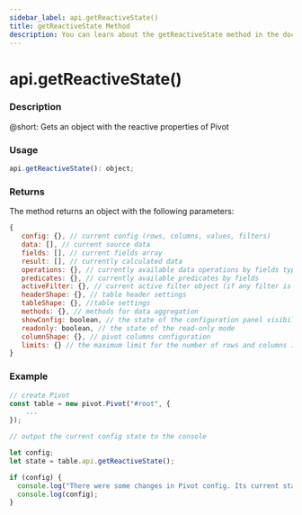```yaml
---
sidebar_label: api.getReactiveState()
title: getReactiveState Method
description: You can learn about the getReactiveState method in the documentation of the DHTMLX JavaScript Pivot library. Browse developer guides and API reference, try out code examples and live demos, and download a free 30-day evaluation version of DHTMLX Pivot.
---
```


# api.getReactiveState()

### Description

@short: Gets an object with the reactive properties of Pivot

### Usage

~~~jsx {}
api.getReactiveState(): object;
~~~

### Returns

The method returns an object with the following parameters:

~~~jsx {}
{
   config: {}, // current config (rows, columns, values, filters)
   data: [], // current source data
   fields: [], // current fields array
   result: [], // currently calculated data
   operations: {}, // currently available data operations by fields types
   predicates: {}, // currently available predicates by fields
   activeFilter: {}, // current active filter object (if any filter is open) 
   headerShape: {}, // table header settings
   tableShape: {}, //table settings
   methods: {}, // methods for data aggregation
   showConfig: boolean, // the state of the configuration panel visibility
   readonly: boolean, // the state of the read-only mode
   columnShape: {}, // pivot columns configuration
   limits: {} // the maximum limit for the number of rows and columns in the dataset
}  
~~~  

### Example

~~~jsx {6-14}
// create Pivot
const table = new pivot.Pivot("#root", {
    ...
});

// output the current config state to the console

let config;
let state = table.api.getReactiveState();

if (config) {
  console.log("There were some changes in Pivot config. Its current state:");
  console.log(config);
}
~~~
